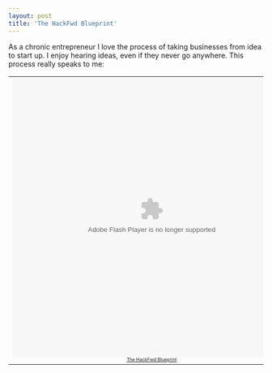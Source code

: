 ```yaml
---
layout: post
title: 'The HackFwd Blueprint'
---
```

As a chronic entrepreneur I love the process of taking businesses from idea to start up. I enjoy hearing ideas, even if they never go anywhere. This process really speaks to me:
<table align="center">
<tbody>
<tr>
<td align="center"><object id="_ds_42498705" classid="clsid:d27cdb6e-ae6d-11cf-96b8-444553540000" width="550" height="550" codebase="http://download.macromedia.com/pub/shockwave/cabs/flash/swflash.cab#version=6,0,40,0"><param name="name" value="_ds_42498705" /><param name="data" value="http://viewer.docstoc.com/" /><param name="FlashVars" value="doc_id=42498705&amp;mem_id=938958&amp;doc_type=pdf&amp;fullscreen=0&amp;allowdownload=1" /><param name="allowScriptAccess" value="always" /><param name="allowFullScreen" value="true" /><param name="src" value="http://viewer.docstoc.com/" /><param name="flashvars" value="doc_id=42498705&amp;mem_id=938958&amp;doc_type=pdf&amp;fullscreen=0&amp;allowdownload=1" /><param name="allowfullscreen" value="true" /><embed id="_ds_42498705" type="application/x-shockwave-flash" width="550" height="550" src="http://viewer.docstoc.com/" allowfullscreen="true" allowscriptaccess="always" flashvars="doc_id=42498705&amp;mem_id=938958&amp;doc_type=pdf&amp;fullscreen=0&amp;allowdownload=1" data="http://viewer.docstoc.com/" name="_ds_42498705"></embed></object>
<span style="font-size: xx-small;"><a href="http://www.docstoc.com/docs/42498705/The-HackFwd-Blueprint">The HackFwd Blueprint</a></span></td>
</tr>
</tbody>
</table>